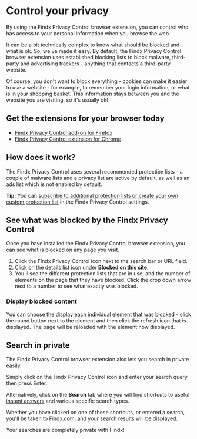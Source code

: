 # Control your privacy

By using the Findx Privacy Control browser extension, you can control who has access to your personal information when you browse the web.

It can be a bit technically complex to know what should be blocked and what is ok. So, we've made it easy. By default, the Findx Privacy Control browser extension uses established blocking lists to block malware, third-party and advertising trackers - anything that contacts a third-party website.

Of course, you don't want to block everything - cookies can make it easier to use a website - for example, to remember your login information, or what is in your shopping basket. This information stays between you and the website you are visiting, so it's usually ok!

## Get the extensions for your browser today

- [Findx Privacy Control add-on for Firefox](https://addons.mozilla.org/en-US/firefox/addon/findx-privacy-control/)
- [Findx Privacy Control extension for Chrome](https://chrome.google.com/webstore/detail/findx-privacy-control/hmindffkcgchnijdapipnaoajajkhjpn)


## How does it work?

The Findx Privacy Control uses several recommended protection lists - a couple of malware lists and a privacy list are active by default, as well as an ads list which is not enabled by default.

**Tip:** You can [subscribe to additional protection lists or create your own custom protection list](/en/privacycontrol/manageprotectionlists) in the Findx Privacy Control settings. 

## See what was blocked by the Findx Privacy Control

Once you have installed the Findx Privacy Control browser extension, you can see what is blocked on any page you visit.

1. Click the Findx Privacy Control icon next to the search bar or URL field.
2. Click on the details list icon under **Blocked on this site**. 
3. You'll see the different protection lists that are in use, and the number of elements on the page that they have blocked. Click the drop down arrow next to a number to see what exactly was blocked.

### Display blocked content 

You can choose the display each individual element that was blocked - click the round button next to the element and then click the refresh icon that is displayed. The page will be reloaded with the element now displayed.

## Search in private

The Findx Privacy Control browser extension also lets you search in private easily. 

Simply click on the Findx Privacy Control icon and enter your search query, then press Enter. 

Alternatively, click on the **Search** tab where you will find shortcuts to useful [instant answers](/en/instantanswers) and various specific search types. 

Whether you have clicked on one of these shortcuts, or entered a search, you'll be taken to Findx.com, and your search results will be displayed. 

Your searches are completely private with Findx!
